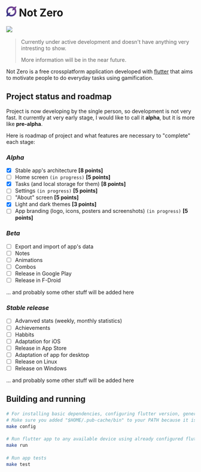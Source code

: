 # <img src="assets/logo-colored.svg" width="27"> **Not Zero**

<a href="./LICENSE.md"><img src="https://img.shields.io/badge/license-GPLv3-blue.svg"></a>

> Currently under active development and doesn't have anything very intresting to show.
>
> More information will be in the near future.

Not Zero is a free crossplatform application developed with [flutter](https://flutter.dev) that aims to motivate people to do everyday tasks using gamification.

## Project status and roadmap

Project is now developing by the single person, so development is not very fast.
It currently at very early stage, I would like to call it **alpha**, but it is more like **pre-alpha**.

Here is roadmap of project and what features are necessary to "complete" each stage:

### _Alpha_

- [x] Stable app's architecture **[8 points]**
- [ ] Home screen `(in progress)`  **[5 points]**
- [x] Tasks (and local storage for them) **[8 points]**
- [ ] Settings  `(in progress)` **[5 points]**
- [ ] "About" screen **[5 points]**
- [x] Light and dark themes **[3 points]**
- [ ] App branding (logo, icons, posters and screenshots) `(in progress)` **[5 points]**

### _Beta_

- [ ] Export and import of app's data
- [ ] Notes
- [ ] Animations
- [ ] Combos
- [ ] Release in Google Play
- [ ] Release in F-Droid

... and probably some other stuff will be added here

### _Stable release_

- [ ] Advanved stats (weekly, monthly statistics)
- [ ] Achievements
- [ ] Habbits
- [ ] Adaptation for iOS
- [ ] Release in App Store
- [ ] Adaptation of app for desktop
- [ ] Release on Linux
- [ ] Release on Windows

... and probably some other stuff will be added here

## Building and running

```bash
# For installing basic dependencies, configuring flutter version, generating neccesary code
# Make sure you added "$HOME/.pub-cache/bin" to your PATH because it is necessary for FVM
make config

# Run flutter app to any available device using already configured flutter version
make run

# Run app tests
make test
```
